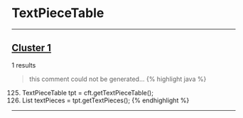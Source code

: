 # TextPieceTable

***

## [Cluster 1](./1)
1 results
> this comment could not be generated...
{% highlight java %}
125. TextPieceTable tpt = cft.getTextPieceTable();
128. List textPieces = tpt.getTextPieces();
{% endhighlight %}

***

